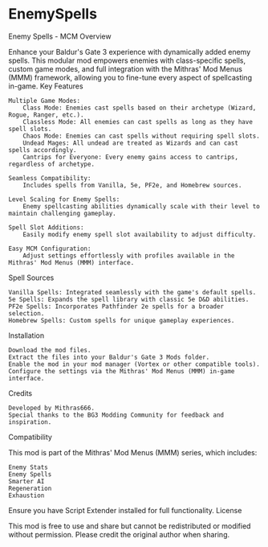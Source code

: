 # EnemySpells

Enemy Spells - MCM
Overview

Enhance your Baldur's Gate 3 experience with dynamically added enemy spells. This modular mod empowers enemies with class-specific spells, custom game modes, and full integration with the Mithras' Mod Menus (MMM) framework, allowing you to fine-tune every aspect of spellcasting in-game.
Key Features

    Multiple Game Modes:
        Class Mode: Enemies cast spells based on their archetype (Wizard, Rogue, Ranger, etc.).
        Classless Mode: All enemies can cast spells as long as they have spell slots.
        Chaos Mode: Enemies can cast spells without requiring spell slots.
        Undead Mages: All undead are treated as Wizards and can cast spells accordingly.
        Cantrips for Everyone: Every enemy gains access to cantrips, regardless of archetype.

    Seamless Compatibility:
        Includes spells from Vanilla, 5e, PF2e, and Homebrew sources.

    Level Scaling for Enemy Spells:
        Enemy spellcasting abilities dynamically scale with their level to maintain challenging gameplay.

    Spell Slot Additions:
        Easily modify enemy spell slot availability to adjust difficulty.

    Easy MCM Configuration:
        Adjust settings effortlessly with profiles available in the Mithras' Mod Menus (MMM) interface.

Spell Sources

    Vanilla Spells: Integrated seamlessly with the game's default spells.
    5e Spells: Expands the spell library with classic 5e D&D abilities.
    PF2e Spells: Incorporates Pathfinder 2e spells for a broader selection.
    Homebrew Spells: Custom spells for unique gameplay experiences.

Installation

    Download the mod files.
    Extract the files into your Baldur's Gate 3 Mods folder.
    Enable the mod in your mod manager (Vortex or other compatible tools).
    Configure the settings via the Mithras' Mod Menus (MMM) in-game interface.

Credits

    Developed by Mithras666.
    Special thanks to the BG3 Modding Community for feedback and inspiration.

Compatibility

This mod is part of the Mithras' Mod Menus (MMM) series, which includes:

    Enemy Stats
    Enemy Spells
    Smarter AI
    Regeneration
    Exhaustion

Ensure you have Script Extender installed for full functionality.
License

This mod is free to use and share but cannot be redistributed or modified without permission. Please credit the original author when sharing.
